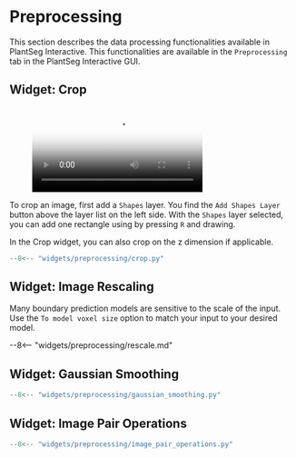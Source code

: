 # Preprocessing

This section describes the data processing functionalities available in
PlantSeg Interactive. This functionalities are available in the
`Preprocessing` tab in the PlantSeg Interactive GUI.

## Widget: Crop

<div>
<figure class="video_container">
  <video controls="true" allowfullscreen="true" poster="/path/to/poster.png">
    <source src="https://github.com/kreshuklab/plant-seg/raw/refs/heads/assets/videos/cropping_20fps.mp4" type="video/mp4">
  </video>
</figure>
</div>

To crop an image, first add a `Shapes` layer. You find the `Add Shapes Layer`
button above the layer list on the left side. With the `Shapes` layer selected,
you can add one rectangle using by pressing `R` and drawing.

In the Crop widget, you can also crop on the z dimension if applicable.

```python exec="1" html="1"
--8<-- "widgets/preprocessing/crop.py"
```

## Widget: Image Rescaling

Many boundary prediction models are sensitive to the scale of the input.
Use the `To model voxel size` option to match your input to your desired model.

--8<-- "widgets/preprocessing/rescale.md"

## Widget: Gaussian Smoothing

```python exec="1" html="1"
--8<-- "widgets/preprocessing/gaussian_smoothing.py"
```

## Widget: Image Pair Operations

```python exec="1" html="1"
--8<-- "widgets/preprocessing/image_pair_operations.py"
```
